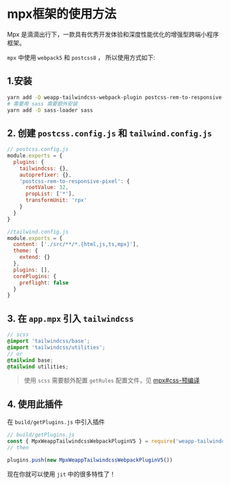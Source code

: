 # mpx框架的使用方法

Mpx 是滴滴出行下，一款具有优秀开发体验和深度性能优化的增强型跨端小程序框架。

`mpx` 中使用 `webpack5` 和 `postcss8` ， 所以使用方式如下:

## 1.安装

```bash
yarn add -D weapp-tailwindcss-webpack-plugin postcss-rem-to-responsive-pixel tailwindcss postcss autoprefixer
# 需要用 sass 需要额外安装
yarn add -D sass-loader sass
```

## 2. 创建 `postcss.config.js` 和 `tailwind.config.js`

```js
// postcss.config.js
module.exports = {
  plugins: {
    tailwindcss: {},
    autoprefixer: {},
    'postcss-rem-to-responsive-pixel': {
      rootValue: 32,
      propList: ['*'],
      transformUnit: 'rpx'
    }
  }
}
```

```js
//tailwind.config.js
module.exports = {
  content: ['./src/**/*.{html,js,ts,mpx}'],
  theme: {
    extend: {}
  },
  plugins: [],
  corePlugins: {
    preflight: false
  }
}
```

## 3. 在 `app.mpx` 引入 `tailwindcss`

```scss
// scss
@import 'tailwindcss/base';
@import 'tailwindcss/utilities';
// or 
@tailwind base;
@tailwind utilities;
```

> 使用 `scss` 需要额外配置 `getRules` 配置文件，见 [mpx#css-预编译](https://mpxjs.cn/guide/basic/css.html#css-%E9%A2%84%E7%BC%96%E8%AF%91)


## 4. 使用此插件

在 `build/getPlugins.js` 中引入插件

```js
// build/getPlugins.js
const { MpxWeappTailwindcssWebpackPluginV5 } = require('weapp-tailwindcss-webpack-plugin')
// then 

plugins.push(new MpxWeappTailwindcssWebpackPluginV5())
```

现在你就可以使用 `jit` 中的很多特性了！